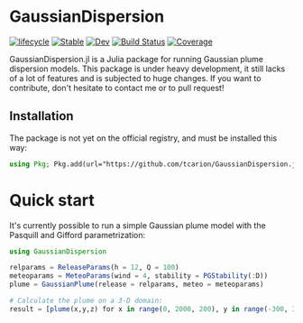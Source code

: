 # GaussianDispersion

[![lifecycle](https://www.repostatus.org/badges/latest/wip.svg)](https://www.repostatus.org/#wip)
[![Stable](https://img.shields.io/badge/docs-stable-blue.svg)](https://tcarion.github.io/GaussianDispersion.jl/stable/)
[![Dev](https://img.shields.io/badge/docs-dev-blue.svg)](https://tcarion.github.io/GaussianDispersion.jl/dev/)
[![Build Status](https://github.com/tcarion/GaussianDispersion.jl/actions/workflows/CI.yml/badge.svg?branch=main)](https://github.com/tcarion/GaussianDispersion.jl/actions/workflows/CI.yml?query=branch%3Amain)
[![Coverage](https://codecov.io/gh/tcarion/GaussianDispersion.jl/branch/main/graph/badge.svg)](https://codecov.io/gh/tcarion/GaussianDispersion.jl)

GaussianDispersion.jl is a Julia package for running Gaussian plume dispersion models. This package is under heavy development, it still lacks of a lot of features and is subjected to huge changes. If you want to contribute, don't hesitate to contact me or to pull request!

## Installation
The package is not yet on the official registry, and must be installed this way:
```julia
using Pkg; Pkg.add(url="https://github.com/tcarion/GaussianDispersion.jl")
```

# Quick start
It's currently possible to run a simple Gaussian plume model with the Pasquill and Gifford parametrization:

```julia
using GaussianDispersion

relparams = ReleaseParams(h = 12, Q = 100)
meteoparams = MeteoParams(wind = 4, stability = PGStability(:D))
plume = GaussianPlume(release = relparams, meteo = meteoparams)

# Calculate the plume on a 3-D domain:
result = [plume(x,y,z) for x in range(0, 2000, 200), y in range(-300, 300, 100), z in range(0, 150, 150)]
```